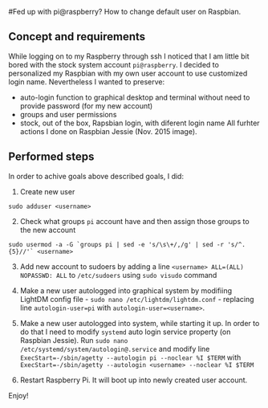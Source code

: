 #Fed up with pi@raspberry? How to change default user on Raspbian.

## Concept and requirements
While logging on to my Raspberry through ssh I noticed that I am little bit bored with the stock system account `pi@raspberry`. I decided to personalized my Raspbian with my own user account to use customized login name. Nevertheless I wanted to preserve:
- auto-login function to graphical desktop and terminal without need to provide password (for my new account)
- groups and user permissions
- stock, out of the box, Rapsbian login, with diferent login name
All furhter actions I done on Raspbian Jessie (Nov. 2015 image).

## Performed steps 
In order to achive goals above described goals, I did:

1. Create new user

```
sudo adduser <username>
```

2. Check what groups `pi` account have and then assign those groups to the new account 

```
sudo usermod -a -G `groups pi | sed -e 's/\s\+/,/g' | sed -r 's/^.{5}//'` <username>
```

3. Add new account to sudoers by adding a line `<username> ALL=(ALL) NOPASSWD: ALL` to `/etc/sudoers` using `sudo visudo` command

4. Make a new user autologged into graphical system by modifiing LightDM config file - `sudo nano /etc/lightdm/lightdm.conf` - replacing line `autologin-user=pi` with `autologin-user=<username>`.

5. Make a new user autologged into system, while starting it up. In order to  do that I need to modify `systemd` auto login service property (on Raspbian Jessie). 
Run `sudo nano /etc/systemd/system/autologin@.service` and modify line `ExecStart=-/sbin/agetty --autologin pi --noclear %I $TERM` with `ExecStart=-/sbin/agetty --autologin <username> --noclear %I $TERM`

6. Restart Raspberry Pi. It will boot up into newly created user account.

Enjoy!

